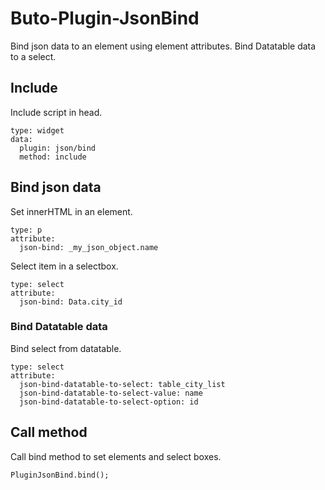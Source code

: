 # Buto-Plugin-JsonBind
Bind json data to an element using element attributes.
Bind Datatable data to a select.

## Include
Include script in head.
```
type: widget
data:
  plugin: json/bind
  method: include
```

## Bind json data
Set innerHTML in an element.
```
type: p
attribute:
  json-bind: _my_json_object.name
```
Select item in a selectbox.
```
type: select
attribute:
  json-bind: Data.city_id
```

### Bind Datatable data
Bind select from datatable.
```
type: select
attribute:
  json-bind-datatable-to-select: table_city_list
  json-bind-datatable-to-select-value: name
  json-bind-datatable-to-select-option: id
```

## Call method
Call bind method to set elements and select boxes.
```
PluginJsonBind.bind();
```
